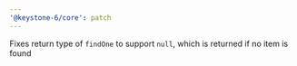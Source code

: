 ```yaml
---
'@keystone-6/core': patch
---
```


Fixes return type of `findOne` to support `null`, which is returned if no item is found
